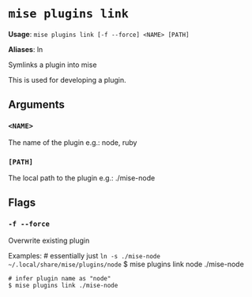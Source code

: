 # `mise plugins link`

**Usage**: `mise plugins link [-f --force] <NAME> [PATH]`

**Aliases**: ln

Symlinks a plugin into mise

This is used for developing a plugin.

## Arguments

### `<NAME>`

The name of the plugin
e.g.: node, ruby

### `[PATH]`

The local path to the plugin
e.g.: ./mise-node

## Flags

### `-f --force`

Overwrite existing plugin

Examples:
    # essentially just `ln -s ./mise-node ~/.local/share/mise/plugins/node`
    $ mise plugins link node ./mise-node

    # infer plugin name as "node"
    $ mise plugins link ./mise-node
